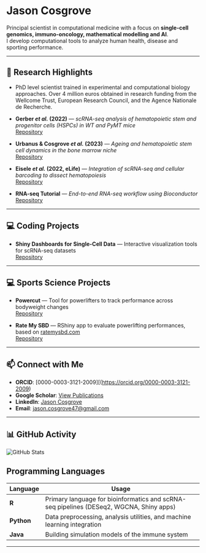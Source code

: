 # Jason Cosgrove

Principal scientist in computational medicine with a focus on **single-cell genomics, immuno-oncology, mathematical modelling and AI**.  
I develop computational tools to analyze human health, disease and sporting performance.

---

## 🔬 Research Highlights

-  PhD level scientist trained in experimental and computational biology approaches. Over 4 million euros obtained in research funding from the Wellcome Trust, European Research Council, and the Agence Nationale de Recherche.
  
-  **Gerber *et al.* (2022)** — *scRNA-seq analysis of hematopoietic stem and progenitor cells (HSPCs) in WT and PyMT mice*  
  [Repository](https://github.com/jasoncosgrove47/Gerber_et_al_2022)

- **Urbanus & Cosgrove *et al.* (2023)** — *Ageing and hematopoietic stem cell dynamics in the bone marrow niche*  
  [Repository](https://github.com/jasoncosgrove47/Urbanus_Cosgrove_et_al_2023)

- **Eisele *et al.* (2022, eLife)** — *Integration of scRNA-seq and cellular barcoding to dissect hematopoiesis*  
  [Repository](https://github.com/jasoncosgrove47/Eisele_et_al_2022)

- **RNA-seq Tutorial** — *End-to-end RNA-seq workflow using Bioconductor*  
  [Repository](https://github.com/jasoncosgrove47/RNAseq_tutorial)

---

## 💻 Coding Projects


- **Shiny Dashboards for Single-Cell Data** — Interactive visualization tools for scRNA-seq datasets  
  [Repository](https://github.com/jasoncosgrove47)

---


## 💻 Sports Science Projects

- **Powercut** — Tool for powerlifters to track performance across bodyweight changes  
  [Repository](https://github.com/jasoncosgrove47/powercut)

- **Rate My SBD** — RShiny app to evaluate powerlifting performances, based on [ratemysbd.com](https://ratemysbd.com)  
  [Repository](https://github.com/jasoncosgrove47/rate-my-SBD)

---

## 📫 Connect with Me

- **ORCID**: [0000-0003-3121-2009][(https://orcid.org/0000-0003-3121-2009)
- **Google Scholar**: [View Publications]([https://scholar.google.com/citations?user=XXXX](https://scholar.google.com/citations?user=gH0WDeIAAAAJ&hl=en))  
- **LinkedIn**: [Jason Cosgrove](https://fr.linkedin.com/in/jason-cosgrove-18537a53)  
- **Email**: jason.cosgrove47@gmail.com  

---

## 📊 GitHub Activity

![GitHub Stats](https://github-readme-stats.vercel.app/api?username=jasoncosgrove47&show_icons=true&theme=default)  

## Programming Languages

| Language | Usage |
|----------|------------------------------------------------|
| **R**    | Primary language for bioinformatics and scRNA-seq pipelines (DESeq2, WGCNA, Shiny apps) |
| **Python** | Data preprocessing, analysis utilities, and machine learning integration |
| **Java** | Building simulation models of the immune system |


---
